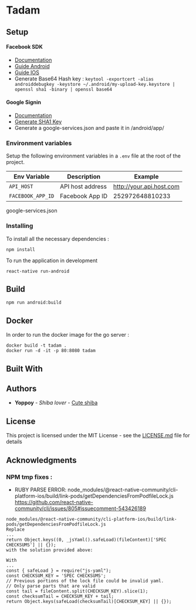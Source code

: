 # Tadam

## Setup
#### Facebook SDK
- [Documentation](https://github.com/facebook/react-native-fbsdk)
- [Guide Android](https://developers.facebook.com/docs/android/getting-started/)
- [Guide IOS](https://developers.facebook.com/docs/ios/getting-started/)
- Generate Base64 Hash key : ```keytool -exportcert -alias androiddebugkey -keystore ~/.android/my-upload-key.keystore | openssl sha1 -binary | openssl base64```

#### Google Signin
- [Documentation](https://github.com/react-native-community/react-native-google-signin/tree/master/docs)
- [Generate SHA1 Key](https://stackoverflow.com/questions/39144629/how-to-add-sha-1-to-android-application)
- Generate a google-services.json and paste it in /android/app/

### Environment variables
Setup the following environment variables in a `.env` file at the root of the project.

| Env Variable | Description | Example |
|--------------|-------------|---------|
| `API_HOST` | API host address | http://your.api.host.com |
| `FACEBOOK_APP_ID` | Facebook App ID | 252972648810233 |

google-services.json

### Installing
To install all the necessary dependencies :
```
npm install
```
To run the application in development
```
react-native run-android
```

## Build
```
npm run android:build
```

## Docker
In order to run the docker image for the go server :
```
docker build -t tadam .
docker run -d -it -p 80:8080 tadam
```

## Built With

## Authors

* **Yoppoy** - *Shiba lover* - [Cute shiba](https://www.instagram.com/marutaro/)

## License

This project is licensed under the MIT License - see the [LICENSE.md](LICENSE.md) file for details

## Acknowledgments

### NPM tmp fixes :
- RUBY PARSE ERROR: node_modules/@react-native-community/cli-platform-ios/build/link-pods/getDependenciesFromPodfileLock.js
https://github.com/react-native-community/cli/issues/805#issuecomment-543426189
```
node_modules/@react-native-community/cli-platform-ios/build/link-pods/getDependenciesFromPodfileLock.js
Replace
...
return Object.keys((0, _jsYaml().safeLoad)(fileContent)['SPEC CHECKSUMS'] || {});
with the solution provided above:

With
...
const { safeLoad } = require("js-yaml");
const CHECKSUM_KEY = 'SPEC CHECKSUMS';
// Previous portions of the lock file could be invalid yaml.
// Only parse parts that are valid
const tail = fileContent.split(CHECKSUM_KEY).slice(1);
const checksumTail = CHECKSUM_KEY + tail;
return Object.keys(safeLoad(checksumTail)[CHECKSUM_KEY] || {});
```
